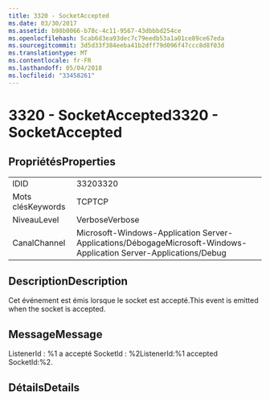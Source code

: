 ```yaml
---
title: 3320 - SocketAccepted
ms.date: 03/30/2017
ms.assetid: b98b0066-b78c-4c11-9567-43dbbbd254ce
ms.openlocfilehash: 5cab6d3ea93dec7c79eedb53a1a01ce89ce67eda
ms.sourcegitcommit: 3d5d33f384eeba41b2dff79d096f47ccc8d8f03d
ms.translationtype: MT
ms.contentlocale: fr-FR
ms.lasthandoff: 05/04/2018
ms.locfileid: "33458261"
---
```

# <a name="3320---socketaccepted"></a><span data-ttu-id="3b7a9-102">3320 - SocketAccepted</span><span class="sxs-lookup"><span data-stu-id="3b7a9-102">3320 - SocketAccepted</span></span>
## <a name="properties"></a><span data-ttu-id="3b7a9-103">Propriétés</span><span class="sxs-lookup"><span data-stu-id="3b7a9-103">Properties</span></span>  
  
|||  
|-|-|  
|<span data-ttu-id="3b7a9-104">ID</span><span class="sxs-lookup"><span data-stu-id="3b7a9-104">ID</span></span>|<span data-ttu-id="3b7a9-105">3320</span><span class="sxs-lookup"><span data-stu-id="3b7a9-105">3320</span></span>|  
|<span data-ttu-id="3b7a9-106">Mots clés</span><span class="sxs-lookup"><span data-stu-id="3b7a9-106">Keywords</span></span>|<span data-ttu-id="3b7a9-107">TCP</span><span class="sxs-lookup"><span data-stu-id="3b7a9-107">TCP</span></span>|  
|<span data-ttu-id="3b7a9-108">Niveau</span><span class="sxs-lookup"><span data-stu-id="3b7a9-108">Level</span></span>|<span data-ttu-id="3b7a9-109">Verbose</span><span class="sxs-lookup"><span data-stu-id="3b7a9-109">Verbose</span></span>|  
|<span data-ttu-id="3b7a9-110">Canal</span><span class="sxs-lookup"><span data-stu-id="3b7a9-110">Channel</span></span>|<span data-ttu-id="3b7a9-111">Microsoft-Windows-Application Server-Applications/Débogage</span><span class="sxs-lookup"><span data-stu-id="3b7a9-111">Microsoft-Windows-Application Server-Applications/Debug</span></span>|  
  
## <a name="description"></a><span data-ttu-id="3b7a9-112">Description</span><span class="sxs-lookup"><span data-stu-id="3b7a9-112">Description</span></span>  
 <span data-ttu-id="3b7a9-113">Cet événement est émis lorsque le socket est accepté.</span><span class="sxs-lookup"><span data-stu-id="3b7a9-113">This event is emitted when the socket is accepted.</span></span>  
  
## <a name="message"></a><span data-ttu-id="3b7a9-114">Message</span><span class="sxs-lookup"><span data-stu-id="3b7a9-114">Message</span></span>  
 <span data-ttu-id="3b7a9-115">ListenerId : %1 a accepté SocketId : %2</span><span class="sxs-lookup"><span data-stu-id="3b7a9-115">ListenerId:%1 accepted SocketId:%2.</span></span>  
  
## <a name="details"></a><span data-ttu-id="3b7a9-116">Détails</span><span class="sxs-lookup"><span data-stu-id="3b7a9-116">Details</span></span>
